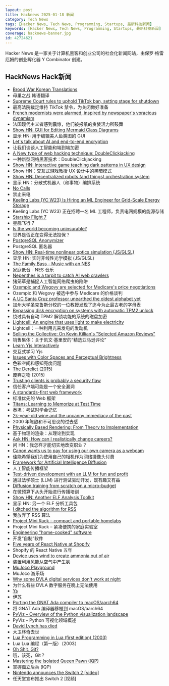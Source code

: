 ```yaml
---
layout: post
title: Hacknews 2025-01-18 新闻
category: Tech News
tags: [Hacker News, Tech News, Programming, Startups, 最新科技新闻]
keywords: [Hacker News, Tech News, Programming, Startups, 最新科技新闻]
coverage: hacknews-banner.jpg
id: 42724621
---
```


Hacker News 是一家关于计算机黑客和创业公司的社会化新闻网站，由保罗·格雷厄姆的创业孵化器 Y Combinator 创建。

## HackNews Hack新闻

- [Brood War Korean Translations](https://blog.sourcedive.net/brood-war-korean-translations/)
- 母巢之战 韩语翻译
- [Supreme Court rules to uphold TikTok ban, setting stage for shutdown](https://www.cnbc.com/2025/01/17/supreme-court-rules-to-uphold-tiktok-ban.html)
- 最高法院裁定维持 TikTok 禁令，为关闭做好准备
- [French modernists were alarmed, inspired by newspaper's voracious dynamism](https://aeon.co/essays/the-french-modernists-loathed-and-loved-the-mass-media-of-their-day)
- 法国现代主义者感到震惊，他们被报纸的贪婪活力所鼓舞
- [Show HN: GUI for Editing Mermaid Class Diagrams](https://docs.mermaidchart.com/blog/posts/gui-for-editing-mermaid-class-diagrams)
- 显示 HN: 用于编辑美人鱼类图的 GUI
- [Let's talk about AI and end-to-end encryption](https://blog.cryptographyengineering.com/2025/01/17/lets-talk-about-ai-and-end-to-end-encryption/)
- 让我们谈谈人工智能和端到端加密
- [A New type of web hacking technique: DoubleClickjacking](https://www.paulosyibelo.com/2024/12/doubleclickjacking-what.html)
- 一种新型网络黑客技术：DoubleClickjacking
- [Show HN: Interactive game teaching dark patterns in UX design](https://games.productartistry.com/games/dark-patterns)
- Show HN：交互式游戏教授 UX 设计中的黑暗模式
- [Show HN: Decentralized robots (and things) orchestration system](https://docs.p2p.industries)
- 显示 HN：分散式机器人（和事物）编排系统
- [No Calls](https://keygen.sh/blog/no-calls/)
- 禁止来电
- [Keeling Labs (YC W23) Is Hiring an ML Engineer for Grid-Scale Energy Storage](https://www.keelinglabs.com/jobs?ashby_jid=81b48fb8-8176-4529-a38d-8fc736ebe2aa)
- Keeling Labs (YC W23) 正在招聘一名 ML 工程师，负责电网规模的能源存储
- [Starship Flight 7](https://www.spacex.com/launches/mission/?missionId=starship-flight-7?submit)
- 星舰飞行 7
- [Is the world becoming uninsurable?](https://charleshughsmith.substack.com/p/is-the-world-becoming-uninsurable)
- 世界是否正在变得无法投保？
- [PostgreSQL Anonymizer](https://postgresql-anonymizer.readthedocs.io/en/stable/)
- PostgreSQL 匿名器
- [Show HN: Real-time nonlinear optics simulation (JS/GLSL)](https://github.com/westoncb/nonlinear-optics-sandbox)
- 显示 HN: 实时非线性光学模拟 (JS/GLSL)
- [The Family Bass - Music with an NES](https://www.linusakesson.net/music/family-bass/index.php)
- 家庭低音 - NES 音乐
- [Nepenthes is a tarpit to catch AI web crawlers](https://zadzmo.org/code/nepenthes/)
- 猪笼草是捕捉人工智能网络爬虫的陷阱
- [Ozempic and Wegovy are selected for Medicare's price negotiations](https://apnews.com/article/drug-prices-medicare-biden-trump-aae2271614f5959b484e5f081313f2e1)
- Ozempic 和 Wegovy 被选中参与 Medicare 的价格谈判
- [A UC Santa Cruz professor unearthed the oldest alphabet yet](https://www.universityofcalifornia.edu/news/how-uc-santa-cruz-professor-unearthed-oldest-alphabet-yet)
- 加州大学圣克鲁斯分校的一位教授发现了迄今为止最古老的字母表
- [Bypassing disk encryption on systems with automatic TPM2 unlock](https://oddlama.org/blog/bypassing-disk-encryption-with-tpm2-unlock/)
- 绕过具有自动 TPM2 解锁功能的系统的磁盘加密
- [Lightcell: An engine that uses light to make electricity](https://www.lightcellenergy.com/)
- Lightcell：一种利用光来发电的发动机
- [Selling the Collective: On Kevin Killian's "Selected Amazon Reviews"](https://www.clereviewofbooks.com/writing/kevin-killian-selling-the-collective)
- 销售集体：关于凯文·基里安的“精选亚马逊评论”
- [Learn Yjs Interactively](https://learn.yjs.dev/)
- 交互式学习 Yjs
- [Issues with Color Spaces and Perceptual Brightness](https://johnaustin.io/articles/2025/issues-with-cielab-and-perceptual-brightness)
- 色彩空间和感知亮度问题
- [The Derelict (2015)](https://www.damninteresting.com/the-derelict/)
- 废弃之物 (2015)
- [Trusting clients is probably a security flaw](https://liberda.nl/weblog/trust-no-client/)
- 信任客户端可能是一个安全漏洞
- [A standards-first web framework](https://nuejs.org/blog/standards-first-web-framework/)
- 标准优先的 Web 框架
- [Titans: Learning to Memorize at Test Time](https://arxiv.org/abs/2501.00663)
- 泰坦：考试时学会记忆
- [2k-year-old wine and the uncanny immediacy of the past](https://resobscura.substack.com/p/2000-year-old-wine-and-the-uncanny)
- 2000 年陈酿和不可思议的过去感
- [Physically Based Rendering: From Theory to Implementation](https://pbr-book.org)
- 基于物理的渲染：从理论到实现
- [Ask HN: How can I realistically change careers?]()
- 问 HN：我怎样才能切实地改变职业？
- [Canon wants us to pay for using our own camera as a webcam](https://romanzipp.com/blog/no-you-cant-use-your-6299-canon-camera-as-a-webcam)
- 佳能希望我们为使用自己的相机作为网络摄像头付费
- [Framework for Artificial Intelligence Diffusion](https://www.federalregister.gov/documents/2025/01/15/2025-00636/framework-for-artificial-intelligence-diffusion)
- 人工智能传播框架
- [Test-driven development with an LLM for fun and profit](https://blog.yfzhou.fyi/posts/tdd-llm/)
- 通过法学硕士 (LLM) 进行测试驱动开发，既有趣又有益
- [Diffusion training from scratch on a micro-budget](https://github.com/SonyResearch/micro_diffusion)
- 在微预算下从头开始进行传播培训
- [Show HN: Another ELF Analysis Toolkit](https://github.com/M3rcuryLake/Nyxelf)
- 显示 HN: 另一个 ELF 分析工具包
- [I ditched the algorithm for RSS](https://joeyehand.com/blog/2025/01/15/i-ditched-the-algorithm-for-rssand-you-should-too/)
- 我放弃了 RSS 算法
- [Project Mini Rack – compact and portable homelabs](https://www.jeffgeerling.com/blog/2025/project-mini-rack-compact-and-portable-homelabs)
- Project Mini Rack – 紧凑便携的家庭实验室
- [Engineering "home-cooked" software](https://ownerofhappy.org/software-fast-food)
- 开发“自制”软件
- [Five years of React Native at Shopify](https://shopify.engineering/five-years-of-react-native-at-shopify)
- Shopify 的 React Native 五年
- [Device uses wind to create ammonia out of air](https://spectrum.ieee.org/ammonia-fuel-2670794408)
- 装置利用风能从空气中产生氨
- [MuJoco Playground](https://playground.mujoco.org/)
- MuJoco 游乐场
- [Why some DVLA digital services don't work at night](https://dafyddvaughan.uk/blog/2025/why-some-dvla-digital-services-dont-work-at-night/)
- 为什么有些 DVLA 数字服务在晚上无法使用
- [Ys](https://en.wikipedia.org/wiki/Ys)
- 伊苏
- [Porting the GNAT Ada compiler to macOS/aarch64](https://briancallahan.net/blog/20250112.html)
- 将 GNAT Ada 编译器移植到 macOS/aarch64
- [PyViz – Overview of the Python visualization landscape](https://pyviz.org/overviews/index.html)
- PyViz – Python 可视化领域概述
- [David Lynch has died](https://variety.com/2025/film/news/david-lynch-dead-director-blue-velvet-twin-peaks-1236276106/)
- 大卫林奇去世
- [Lua Programming in Lua (first edition) (2003)](https://www.lua.org/pil/contents.html)
- Lua Lua 编程（第一版）（2003）
- [Oh Shit, Git?](https://ohshitgit.com/)
- 哦，该死，Git？
- [Mastering the Isolated Queen Pawn (IQP)](https://lichess.org/@/hari2209/blog/mastering-the-isolated-queen-pawn-iqp-an-in-depth-guide/0qxcMAbV)
- 掌握孤立后兵 (IQP)
- [Nintendo announces the Switch 2 [video]](https://www.youtube.com/watch?v=itpcsQQvgAQ)
- 任天堂宣布推出 Switch 2 [视频]

